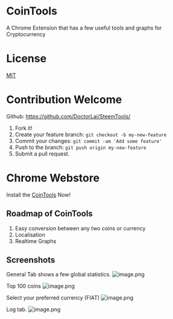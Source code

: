 # CoinTools
A Chrome Extension that has a few useful tools and graphs for Cryptocurrency

# License
[MIT](https://github.com/DoctorLai/CoinTools/blob/master/LICENSE)

# Contribution Welcome
Github: https://github.com/DoctorLai/SteemTools/
1. Fork it!
2. Create your feature branch: `git checkout -b my-new-feature`
3. Commit your changes: `git commit -am 'Add some feature'`
4. Push to the branch: `git push origin my-new-feature`
5. Submit a pull request.

# Chrome Webstore
Install the [CoinTools](https://chrome.google.com/webstore/detail/coin-tools/fmglcggbdcbkpkfapngjobfeakehpcgj) Now!

## Roadmap of CoinTools
1. Easy conversion between any two coins or currency
2. Localisation
3. Realtime Graphs

## Screenshots
General Tab shows a few global statistics.
![image.png](https://res.cloudinary.com/hpiynhbhq/image/upload/v1518401222/mmhutfxvijmcrwwf2nm6.png)

Top 100 coins
![image.png](https://res.cloudinary.com/hpiynhbhq/image/upload/v1518401235/hxjqxksg2xlqhbbukrtq.png)

Select your preferred currency (FIAT)
![image.png](https://res.cloudinary.com/hpiynhbhq/image/upload/v1518401242/o1yxv4l17mzmmjjlxbyo.png)

Log tab.
![image.png](https://res.cloudinary.com/hpiynhbhq/image/upload/v1518401249/ruwhw0zcvugqdmb5ywg8.png)